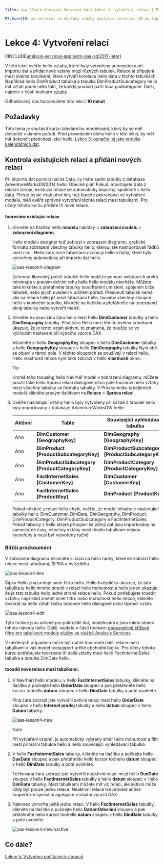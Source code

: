 ```yaml
---
Title: aaa "Azure Analysis Services kurz Lekce 4: vytvoření relací | Microsoft Docs"Popis: Popisuje, jak hello toocreate vztahy v kurzu projektu Azure Analysis Services. služby: documentationcenter služby analysis services: '' Autor: minewiskan správce: erikre editor: '' značky: "

MS.AssetID: ms.service: ms.devlang služby analysis services: NA ms.topic: get-started-article ms.tgt_pltfrm: NA ms.workload: na ms.date: 05/26 nebo 2017 ms.author: owend
---
```

# <a name="lesson-4-create-relationships"></a>Lekce 4: Vytvoření relací

[!INCLUDE[analysis-services-appliesto-aas-sql2017-later](../../../includes/analysis-services-appliesto-aas-sql2017-later.md)]

V této lekci ověřte hello vztahy, které byly vytvořeny automaticky při importu dat a přidat nové vztahy mezi různých tabulek. Relace je připojení mezi dvěma tabulkami, které vytváří korelace hello data v těchto tabulkách. Například hello DimProduct tabulka a tabulka DimProductSubcategory hello mít vztah podle hello fakt, že každý produkt patří tooa podkategorie. Další, najdete v části toolearn [vztahy](https://docs.microsoft.com/sql/analysis-services/tabular-models/relationships-ssas-tabular).
  
Odhadovaný čas toocomplete této lekci: **10 minut**  
  
## <a name="prerequisites"></a>Požadavky  
Toto téma je součástí kurzu tabelárního modelování, který by se měl dokončit v daném pořadí. Před provedením úlohy hello v této lekci, by měl mít dokončit předchozí lekci hello: [Lekce 3: označte jej jako tabulka kalendářních dat](../tutorials/aas-lesson-3-mark-as-date-table.md). 
  
## <a name="review-existing-relationships-and-add-new-relationships"></a>Kontrola existujících relací a přidání nových relací  
Při importu dat pomocí načíst Data, vy máte sedm tabulky z databáze AdventureWorksDW2014 hello. Obecně platí Pokud importujete data z relační zdroje, existující relace se automaticky importují společně s hello data. Přesto byste však před tím, než budete pokračovat ve vytváření modelu, měli ověřit správné vytvoření těchto relací mezi tabulkami. Pro účely tohoto kurzu přidáte tři nové relace.  
  
#### <a name="tooreview-existing-relationships"></a>tooreview existující relace  
  
1.  Klikněte na tlačítko hello **modelu** nabídky > **zobrazení modelu** > **zobrazení diagramu**.  

    Hello modelu designer teď zobrazí v zobrazení diagramu, grafické formátu zobrazení všechny tabulky hello, kterou jste naimportovali řádků mezi nimi. Hello čáry mezi tabulkami označují hello vztahy, které byly vytvořeny automaticky při importu dat hello.
    
    ![aas-lesson4-diagram](../tutorials/media/aas-lesson4-diagram.png)
  
    Zahrnout libovolný počet tabulek hello nejblíže pomocí ovládacích prvků minimapa v pravém dolním rohu hello hello modelu návrháře. Můžete také klikněte a přetáhněte tabulky toodifferent umístění, spojením blíže tabulek, nebo jejich uvedení v určitém pořadí. Přesunutí tabulek nemá vliv na relace hello již mezi tabulkami hello. tooview všechny sloupce hello v konkrétní tabulku, klikněte na tlačítko a přetáhněte na tooexpand okraj tabulky nebo vytvořit menší.  
  
2.  Klikněte na souvislou čáru hello mezi hello **DimCustomer** tabulky a hello **DimGeography** tabulky. Plná čára Hello mezi těmito dvěma tabulkami ukazuje, že je tento vztah aktivní, to znamená, že použije se ve výchozím nastavení při výpočtu vzorce DAX.  
  
    Všimněte si hello **GeographyKey** sloupec v hello **DimCustomer** tabulky a hello **GeographyKey** sloupec v hello **DimGeography** tabulky Nyní obě se objeví v rámci pole. V těchto sloupcích se používají v relaci hello. Hello vlastností relace nyní také zobrazí v hello **vlastnosti** okno.  
  
    > [!TIP]  
    > Kromě toho toousing hello Návrhář model v zobrazení diagramu, můžete použít také hello Správa relací dialogové okno pole tooshow hello vztahy mezi všechny tabulky ve formátu tabulky. V Průzkumníku tabelárních modelů klikněte pravým tlačítkem na **Relace** > **Správa relací**.
  
3.  Ověřte následující vztahy hello byly vytvořeny při každé z tabulek hello byly importovány z databáze AdventureWorksDW hello:  
  
    |Aktivní|Table|Související vyhledávací tabulka|  
    |----------|---------|------------------------|  
    |Ano|**DimCustomer [GeographyKey]**|**DimGeography [GeographyKey]**|  
    |Ano|**DimProduct [ProductSubcategoryKey]**|**DimProductSubcategory [ProductSubcategoryKey]**|  
    |Ano|**DimProductSubcategory [ProductCategoryKey]**|**DimProductCategory [ProductCategoryKey]**|  
    |Ano|**FactInternetSales [CustomerKey]**|**DimCustomer [CustomerKey]**|  
    |Ano|**FactInternetSales [ProductKey]**|**DimProduct [ProductKey]**|  
  
    Pokud některé z relací hello chybí, ověřte, že model obsahuje následující tabulky hello: DimCustomer, DimDate, DimGeography, DimProduct, DimProductCategory, DimProductSubcategory a FactInternetSales. Pokud tabulky z hello stejné připojení ke zdroji dat jsou importovány na samostatné časy, všechny vztahy mezi těmito tabulkami nejsou vytvořeny a musí být vytvořeny ručně.  

### <a name="take-a-closer-look"></a>Bližší prozkoumání
V zobrazení diagramu Všimněte si čísla na hello řádky, které se zobrazí hello relace mezi tabulkami, ŠIPKA a hvězdičku.

![aas-lesson4-line](../tutorials/media/aas-lesson4-line.png)

Šipka Hello znázorňuje směr filtru hello. Hello hvězdičky ukazuje, že tato tabulka je hello mnoho straně v relaci hello mohutnost a hello jeden ukazuje, že je tato tabulka hello jedné straně relace hello. Pokud potřebujete tooedit vztahu; například změnit směr filtru nebo mohutnost hello relace, klikněte dvakrát na hello vztah řádku tooopen hello dialogové okno Upravit vztah.

![aas-lesson4-edit](../tutorials/media/aas-lesson4-edit.png)

Tyto funkce jsou určené pro pokročilé dat, modelování a jsou mimo rámec tohoto návodu hello. Další, najdete v části toolearn [obousměrné křížové filtry pro tabulkové modely služby ve službě Analysis Services](https://docs.microsoft.com/sql/analysis-services/tabular-models/bi-directional-cross-filters-tabular-models-analysis-services).

V některých případech může být nutné toocreate další relace mezi tabulkami v váš model toosupport určité obchodní logiku. Pro účely tohoto kurzu potřebujete toocreate tři další vztahy mezi hello FactInternetSales tabulka a tabulka DimDate hello.  
  
#### <a name="tooadd-new-relationships-between-tables"></a>tooadd nové relace mezi tabulkami.  
  
1.  V Návrháři hello modelu, v hello **FactInternetSales** tabulky, klikněte na tlačítko a počkejte hello **OrderDate** sloupec a pak přetáhněte hello kurzor toohello **datum** sloupec v hello  **DimDate** tabulky a poté uvolněte.  

    Plná čára zobrazí jste vytvořili aktivní relaci mezi hello **OrderDate** sloupec v hello **Internet prodej** tabulky a hello **datum** sloupec v hello **Datum** tabulky. 
  
      ![aas-lesson4-new](../tutorials/media/aas-lesson4-new.png) 
  
    > [!NOTE]  
    > Při vytváření vztahů, je automaticky vybraný směr hello mohutnost a filtr mezi primární tabulce hello a hello související vyhledávací tabulka.  
  
2.  V hello **FactInternetSales** tabulky, klikněte na tlačítko a počkejte hello **DueDate** sloupec a pak přetáhněte hello kurzor toohello **datum** sloupec v hello **DimDate** tabulky a poté uvolněte.  
  
    Tečkovaná čára zobrazí jste vytvořili neaktivní relaci mezi hello **DueDate** sloupec v hello **FactInternetSales** tabulky a hello **datum** sloupec v Hello **DimDate** tabulky. Mezi tabulkami můžete mít víc relací, ale aktivní může vždy být pouze jedna relace. Neaktivní relace lze provést active tooperform speciální agregace v vlastní výrazů DAX.  
  
3.  Nakonec vytvořte ještě jednu relaci. V hello **FactInternetSales** tabulky, klikněte na tlačítko a počkejte hello **DatumOdeslání** sloupec a pak přetáhněte hello kurzor toohello **datum** sloupec v hello **DimDate** tabulky a poté uvolněte.  
    
     ![aas-lesson4-newinactive](../tutorials/media/aas-lesson4-newinactive.png)
  
## <a name="whats-next"></a>Co dále?
[Lekce 5: Vytvoření počítaných sloupců](../tutorials/aas-lesson-5-create-calculated-columns.md)
  
  
  
